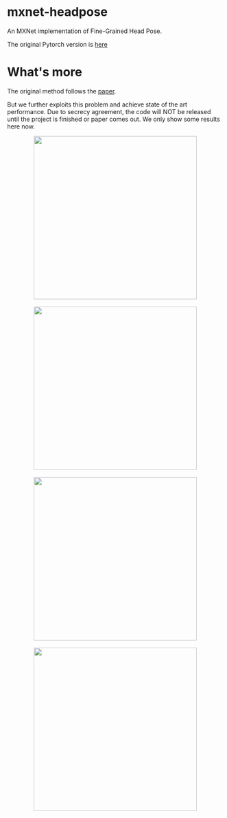 # mxnet-headpose
An MXNet implementation of Fine-Grained Head Pose.

The original Pytorch version is [here](https://github.com/natanielruiz/deep-head-pose)

# What's more
The original method follows the [paper](https://arxiv.org/abs/1710.00925).

But we further exploits this problem and achieve state of the art performance. Due to secrecy agreement, the code will NOT be released until the project is finished or paper comes out. We only show some results here now.

<div align="center">
  <img src="https://github.com/haofanwang/mxnet-headpose/blob/master/1_result.PNG" width="380"><br><br>
</div>

<div align="center">
  <img src="https://github.com/haofanwang/mxnet-headpose/blob/master/2_result.PNG" width="380"><br><br>
</div>

<div align="center">
  <img src="https://github.com/haofanwang/mxnet-headpose/blob/master/3_result.PNG" width="380"><br><br>
</div>

<div align="center">
  <img src="https://github.com/haofanwang/mxnet-headpose/blob/master/4_result.PNG" width="380"><br><br>
</div>
